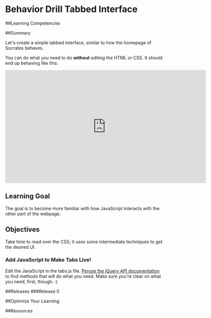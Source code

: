 # Behavior Drill Tabbed Interface 
 
##Learning Competencies 

##Summary 

 Let's create a simple tabbed interface, similar to how the homepage of Socrates behaves.

You can do what you need to do **without** editing the HTML or CSS.  It should end up behaving like this:

<iframe width="640" height="360" src="https://www.youtube.com/embed/cnKij6q0YG4?rel=0" frameborder="0" allowfullscreen></iframe>

## Learning Goal

The goal is to become more familiar with how JavaScript interacts with the other part of the webpage.

## Objectives

Take time to read over the CSS; it uses some intermediate techniques to get the desired UI.

### Add JavaScript to Make Tabs Live!

Edit the JavaScript in the tabs.js file.  [Peruse the jQuery API documentation](http://api.jquery.com/) to find methods that will do what you need.  Make sure you're clear on what you need, first, though. :) 

##Releases
###Release 0 

##Optimize Your Learning 

##Resources